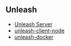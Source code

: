 ## Unleash

* [Unleash Server](https://github.com/unleash/unleash)
* [unleash-client-node](https://github.com/Unleash/unleash-client-node)
* [unleash-docker](https://github.com/Unleash/unleash-docker)